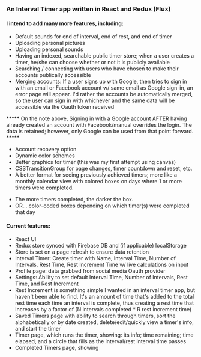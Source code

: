 ### An Interval Timer app written in React and Redux (Flux)

#### I intend to add many more features, including:
- Default sounds for end of interval, end of rest, and end of timer
- Uploading personal pictures
- Uploading personal sounds
- Having an indexed, searchable public timer store; when a user creates a timer, he/she can choose whether or not it is publicly available
- Searching / connecting with users who have chosen to make their accounts publically accessible
- Merging accounts: If a user signs up with Google, then tries to sign in with an email or Facebook account w/ same email as Google sign-in, an error page will appear. I'd rather the accounts be automatically merged, so the user can sign in with whichever and the same data will be accessible via the Oauth token received

***** On the note above, Signing in with a Google account AFTER having already created an account with Facebook/manual overrides the login. The data is retained; however, only Google can be used from that point forward. *****

- Account recovery option
- Dynamic color schemes
- Better graphics for timer (this was my first attempt using canvas)
- CSSTransitionGroup for page changes, timer countdown and reset, etc.
- A better format for seeing previously achieved timers; more like a monthly calendar view with colored boxes on days where 1 or more timers were completed.
* The more timers completed, the darker the box.
* OR... color-coded boxes depending on which timer(s) were completed that day

#### Current features:
* React UI
* Redux store synced with Firebase DB and (if applicable) localStorage
* Store is set on a page refresh to ensure data retention
* Interval Timer: Create timer with Name, Interval Time, Number of Intervals, Rest Time, Rest Increment Time w/ live calculations on input
* Profile page: data grabbed from social media Oauth provider
* Settings: Ability to set default Interval Time, Number of Intervals, Rest Time, and Rest Increment
* Rest Increment is something simple I wanted in an interval timer app, but haven't been able to find. It's an amount of time that's added to the total rest time each time an interval is complete, thus creating a rest time that increases by a factor of (N intervals completed * R rest increment time)
* Saved Timers page with ability to search through timers, sort the alphabetically or by date created, delete/edit/quickly view a timer's info, and start the timer
* Timer page, which runs the timer, showing: its info; time remaining; time elapsed, and a circle that fills as the interval/rest interval time passes
* Completed Timers page, showing
